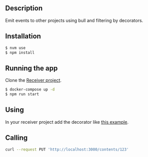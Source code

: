 ## Description

Emit events to other projects using bull and filtering by decorators.

## Installation

```bash
$ nvm use
$ npm install
```

## Running the app

Clone the [Receiver project](https://github.com/renatoaug/nestjs-bull-receiver).

```bash
$ docker-compose up -d
$ npm run start
```

## Using

In your receiver project add the decorator like [this example](https://github.com/renatoaug/nestjs-bull-receiver/blob/master/src/processor/content.processor.ts).

## Calling

```bash
curl --request PUT 'http://localhost:3000/contents/123'
```
